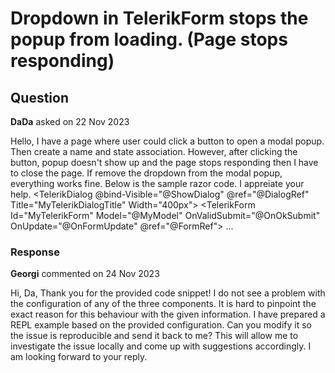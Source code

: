 # Dropdown in TelerikForm stops the popup from loading. (Page stops responding)

## Question

**DaDa** asked on 22 Nov 2023

Hello, I have a page where user could click a button to open a modal popup. Then create a name and state association. However, after clicking the button, popup doesn't show up and the page stops responding then I have to close the page. If remove the dropdown from the modal popup, everything works fine. Below is the sample razor code. I appreiate your help. <TelerikDialog @bind-Visible="@ShowDialog" @ref="@DialogRef" Title="MyTelerikDialogTitle" Width="400px"> <DialogContent> <TelerikForm Id="MyTelerikForm" Model="@MyModel" OnValidSubmit="@OnOkSubmit" OnUpdate="@OnFormUpdate" @ref="@FormRef"> <FormValidation> <DataAnnotationsValidator /> </FormValidation> <FormItems> <FormItem Field="@nameof(MyDto.Name)" LabelText="Name" /><FormItem Field="@nameof(MyDto.Address)" LabelText="Address" /> <FormItem Field="@nameof(MyDto.Zipcode)" LabelText="Zipcode" /> <FormItem Field="@nameof(MyDto.State)"> <Template> <label for="StateName">State Name:</label> <TelerikDropDownList @bind-Value="@MyItem" DefaultText="Choose a state" Data="@StateNameDropDown" Id="StateName"> <DropDownListSettings> <DropDownListPopupSettings Height="auto" /> </DropDownListSettings> </TelerikDropDownList> </Template> </FormItem> ...

### Response

**Georgi** commented on 24 Nov 2023

Hi, Da, Thank you for the provided code snippet! I do not see a problem with the configuration of any of the three components. It is hard to pinpoint the exact reason for this behaviour with the given information. I have prepared a REPL example based on the provided configuration. Can you modify it so the issue is reproducible and send it back to me? This will allow me to investigate the issue locally and come up with suggestions accordingly. I am looking forward to your reply.
